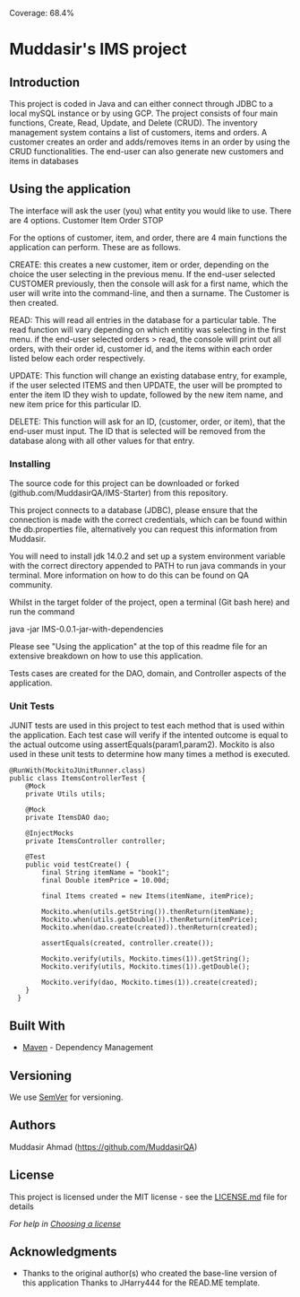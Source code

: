 Coverage: 68.4%
# Muddasir's IMS project



## Introduction

This project is coded in Java and can either connect through JDBC to a local mySQL instance or by using GCP. The project consists of four main functions, Create, Read, Update, and Delete (CRUD). The inventory management system contains a list of customers, items and orders. A customer creates an order and adds/removes items in an order by using the CRUD functionalities. The end-user can also generate new customers and items in databases

## Using the application

The interface will ask the user (you) what entity you would like to use. There are 4 options.
Customer
Item
Order
STOP

For the options of customer, item, and order, there are 4 main functions the application can perform. These are as follows.

CREATE: this creates a new customer, item or order, depending on the choice the user selecting in the previous menu. 
If the end-user selected CUSTOMER previously, then the console will ask for a first name, which the user will write into the command-line, and then a surname. The Customer is then created.

READ: This will read all entries in the database for a particular table. The read function will vary depending on which entitiy was selecting in the first menu. 
if the end-user selected orders > read, the console will print out all orders, with their order id, customer id, and the items within each order listed below each order respectively.

UPDATE: This function will change an existing database entry, for example, if the user selected ITEMS and then UPDATE, the user will be prompted to enter the item ID they wish to update, followed by the new item name, and new item price for this particular ID.

DELETE: This function will ask for an ID, (customer, order, or item), that the end-user must input. The ID that is selected will be removed from the database along with all other values for that entry.



### Installing

The source code for this project can be downloaded or forked (github.com/MuddasirQA/IMS-Starter) from this repository.

This project connects to a database (JDBC), please ensure that the connection is made with the correct credentials, which can be found within the db.properties file, alternatively you can request this information from Muddasir.

You will need to install jdk 14.0.2 and set up a system environment variable with the correct directory appended to PATH to run java commands in your terminal. More information on how to do this can be found on QA community.

Whilst in the target folder of the project, open a terminal (Git bash here) and run the command 

java -jar IMS-0.0.1-jar-with-dependencies

Please see "Using the application" at the top of this readme file for an extensive breakdown on how to use this application.



Tests cases are created for the DAO, domain, and Controller aspects of the application.

### Unit Tests 

JUNIT tests are used in this project to test each method that is used within the application. Each test case will verify if the intented outcome is equal to the actual outcome using assertEquals(param1,param2). Mockito is also used in these unit tests to determine how many times a method is executed.

```
@RunWith(MockitoJUnitRunner.class)
public class ItemsControllerTest {
	@Mock
	private Utils utils;

	@Mock
	private ItemsDAO dao;

	@InjectMocks
	private ItemsController controller;

	@Test
	public void testCreate() {
		final String itemName = "book1";
		final Double itemPrice = 10.00d;

		final Items created = new Items(itemName, itemPrice);

		Mockito.when(utils.getString()).thenReturn(itemName);
		Mockito.when(utils.getDouble()).thenReturn(itemPrice);
		Mockito.when(dao.create(created)).thenReturn(created);

		assertEquals(created, controller.create());

		Mockito.verify(utils, Mockito.times(1)).getString();
		Mockito.verify(utils, Mockito.times(1)).getDouble();

		Mockito.verify(dao, Mockito.times(1)).create(created);
	}
  }
```



## Built With

* [Maven](https://maven.apache.org/) - Dependency Management

## Versioning

We use [SemVer](http://semver.org/) for versioning.

## Authors

Muddasir Ahmad (https://github.com/MuddasirQA)

## License

This project is licensed under the MIT license - see the [LICENSE.md](LICENSE.md) file for details 

*For help in [Choosing a license](https://choosealicense.com/)*

## Acknowledgments

* Thanks to the original author(s) who created the base-line version of this application
Thanks to JHarry444 for the READ.ME template.

